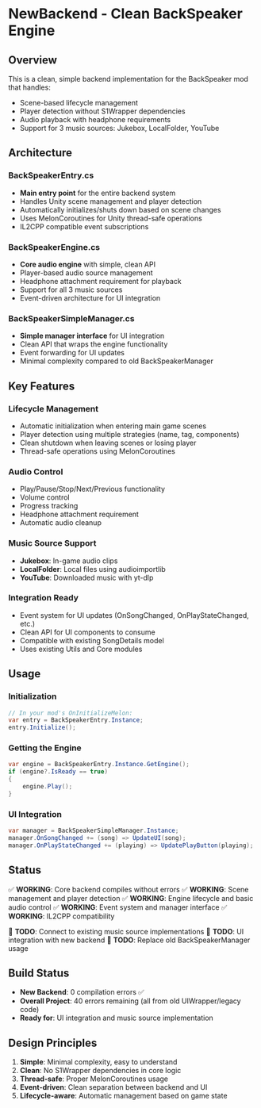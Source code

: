 # NewBackend - Clean BackSpeaker Engine

## Overview
This is a clean, simple backend implementation for the BackSpeaker mod that handles:
- Scene-based lifecycle management
- Player detection without S1Wrapper dependencies
- Audio playback with headphone requirements
- Support for 3 music sources: Jukebox, LocalFolder, YouTube

## Architecture

### BackSpeakerEntry.cs
- **Main entry point** for the entire backend system
- Handles Unity scene management and player detection
- Automatically initializes/shuts down based on scene changes
- Uses MelonCoroutines for Unity thread-safe operations
- IL2CPP compatible event subscriptions

### BackSpeakerEngine.cs
- **Core audio engine** with simple, clean API
- Player-based audio source management
- Headphone attachment requirement for playback
- Support for all 3 music sources
- Event-driven architecture for UI integration

### BackSpeakerSimpleManager.cs
- **Simple manager interface** for UI integration
- Clean API that wraps the engine functionality
- Event forwarding for UI updates
- Minimal complexity compared to old BackSpeakerManager

## Key Features

### Lifecycle Management
- Automatic initialization when entering main game scenes
- Player detection using multiple strategies (name, tag, components)
- Clean shutdown when leaving scenes or losing player
- Thread-safe operations using MelonCoroutines

### Audio Control
- Play/Pause/Stop/Next/Previous functionality
- Volume control
- Progress tracking
- Headphone attachment requirement
- Automatic audio cleanup

### Music Source Support
- **Jukebox**: In-game audio clips
- **LocalFolder**: Local files using audioimportlib
- **YouTube**: Downloaded music with yt-dlp

### Integration Ready
- Event system for UI updates (OnSongChanged, OnPlayStateChanged, etc.)
- Clean API for UI components to consume
- Compatible with existing SongDetails model
- Uses existing Utils and Core modules

## Usage

### Initialization
```csharp
// In your mod's OnInitializeMelon:
var entry = BackSpeakerEntry.Instance;
entry.Initialize();
```

### Getting the Engine
```csharp
var engine = BackSpeakerEntry.Instance.GetEngine();
if (engine?.IsReady == true)
{
    engine.Play();
}
```

### UI Integration
```csharp
var manager = BackSpeakerSimpleManager.Instance;
manager.OnSongChanged += (song) => UpdateUI(song);
manager.OnPlayStateChanged += (playing) => UpdatePlayButton(playing);
```

## Status
✅ **WORKING**: Core backend compiles without errors
✅ **WORKING**: Scene management and player detection
✅ **WORKING**: Engine lifecycle and basic audio control
✅ **WORKING**: Event system and manager interface
✅ **WORKING**: IL2CPP compatibility

🔄 **TODO**: Connect to existing music source implementations
🔄 **TODO**: UI integration with new backend
🔄 **TODO**: Replace old BackSpeakerManager usage

## Build Status
- **New Backend**: 0 compilation errors ✅
- **Overall Project**: 40 errors remaining (all from old UIWrapper/legacy code)
- **Ready for**: UI integration and music source implementation

## Design Principles
1. **Simple**: Minimal complexity, easy to understand
2. **Clean**: No S1Wrapper dependencies in core logic
3. **Thread-safe**: Proper MelonCoroutines usage
4. **Event-driven**: Clean separation between backend and UI
5. **Lifecycle-aware**: Automatic management based on game state 